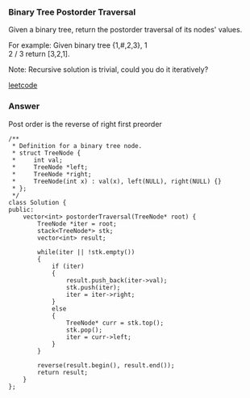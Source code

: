 ### Binary Tree Postorder Traversal
Given a binary tree, return the postorder traversal of its nodes' values.

For example:
Given binary tree {1,#,2,3},
   1
    \
     2
    /
   3
return [3,2,1].

Note: Recursive solution is trivial, could you do it iteratively?

[leetcode](https://leetcode.com/problems/binary-tree-postorder-traversal/description/)

### Answer 
Post order is the reverse of right first preorder

	/**
	 * Definition for a binary tree node.
	 * struct TreeNode {
	 *     int val;
	 *     TreeNode *left;
	 *     TreeNode *right;
	 *     TreeNode(int x) : val(x), left(NULL), right(NULL) {}
	 * };
	 */
	class Solution {
	public:
	    vector<int> postorderTraversal(TreeNode* root) {
	        TreeNode *iter = root;
	        stack<TreeNode*> stk;
	        vector<int> result;
	        
	        while(iter || !stk.empty())
	        {
	            if (iter)
	            {
	                result.push_back(iter->val);
	                stk.push(iter);
	                iter = iter->right;
	            }
	            else
	            {
	                TreeNode* curr = stk.top();
	                stk.pop();
	                iter = curr->left;
	            }
	        }
	        
	        reverse(result.begin(), result.end());
	        return result;
	    }
	};